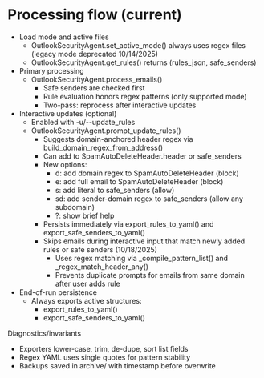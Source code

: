 # Processing flow (current)

- Load mode and active files
  - OutlookSecurityAgent.set_active_mode() always uses regex files (legacy mode deprecated 10/14/2025)
  - OutlookSecurityAgent.get_rules() returns (rules_json, safe_senders)
- Primary processing
  - OutlookSecurityAgent.process_emails()
    - Safe senders are checked first
    - Rule evaluation honors regex patterns (only supported mode)
    - Two-pass: reprocess after interactive updates
- Interactive updates (optional)
  - Enabled with -u/--update_rules
  - OutlookSecurityAgent.prompt_update_rules()
    - Suggests domain-anchored header regex via build_domain_regex_from_address()
    - Can add to SpamAutoDeleteHeader.header or safe_senders
    - New options:
      - d: add domain regex to SpamAutoDeleteHeader (block)
      - e: add full email to SpamAutoDeleteHeader (block)
      - s: add literal to safe_senders (allow)
      - sd: add sender-domain regex to safe_senders (allow any subdomain)
      - ?: show brief help
    - Persists immediately via export_rules_to_yaml() and export_safe_senders_to_yaml()
    - Skips emails during interactive input that match newly added rules or safe senders (10/18/2025)
      - Uses regex matching via _compile_pattern_list() and _regex_match_header_any()
      - Prevents duplicate prompts for emails from same domain after user adds rule
- End-of-run persistence
  - Always exports active structures:
    - export_rules_to_yaml()
    - export_safe_senders_to_yaml()

Diagnostics/invariants
- Exporters lower-case, trim, de-dupe, sort list fields
- Regex YAML uses single quotes for pattern stability
- Backups saved in archive/ with timestamp before overwrite
